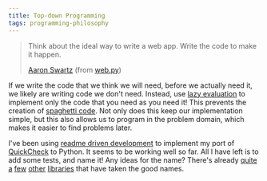 ```yaml
---
title: Top-down Programming
tags: programming-philosophy
---
```


> Think about the ideal way to write a web app. Write the code to make it happen.
>
> [Aaron Swartz](http://www.aaronsw.com/) (from [web.py](http://webpy.org/philosophy))

If we write the code that we think we will need, before we actually need it, we likely are writing code we don't need. Instead, use [lazy evaluation](http://en.wikipedia.org/wiki/Lazy_evaluation) to implement only the code that you need as you need it! This prevents the creation of [spaghetti code](http://en.wikipedia.org/wiki/Spaghetti_code). Not only does this keep our implementation simple, but this also allows us to program in the problem domain, which makes it easier to find problems later.

I've been using [readme driven development](http://tom.preston-werner.com/2010/08/23/readme-driven-development.html) to implement my port of [QuickCheck]() to Python. It seems to be working well so far. All I have left is to add some tests, and name it! Any ideas for the name? There's already [quite](https://github.com/markchadwick/paycheck) [a](http://dan.bravender.us/2009/6/21/Simple_Quickcheck_implementation_for_Python.html) [few](https://pypi.python.org/pypi/pytest-quickcheck/) [other](http://www.drmaciver.com/2013/03/quickcheck-style-testing-in-python-with-hypothesis/) [libraries](https://github.com/npryce/python-factcheck) that have taken the good names.
